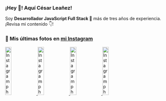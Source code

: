 <h3>¡Hey 👋! Aquí César Leañez!</h3>

<p>Soy <strong>Desarrollador JavaScript Full Stack 🚀</strong> más de tres años de experiencia.<br />¡Revisa mi contenido 👇!</p>

### 📸 Mis últimas fotos en [mi Instagram](https://instagram.com/cele)


<a href='https://instagram.com/p/C-FxtqCMb5L' target='_blank'>
  <img width='20%' src='https://instagram.fkiv3-1.fna.fbcdn.net/v/t51.29350-15/453564940_2193561250996428_5263815856920052200_n.jpg?stp=dst-jpg_e15&_nc_ht=instagram.fkiv3-1.fna.fbcdn.net&_nc_cat=100&_nc_ohc=sRye2vWPAa8Q7kNvgGNhhwr&edm=APU89FABAAAA&ccb=7-5&oh=00_AYCOD90ctn_F7GJ0-ZTlHcdYgaNfae1GSfE9AudVOk0xBg&oe=66C32F83&_nc_sid=bc0c2c' alt='Instagram photo' />
</a>
<a href='https://instagram.com/p/C1UpuSGLQiG' target='_blank'>
  <img width='20%' src='https://instagram.fkiv3-1.fna.fbcdn.net/v/t51.29350-15/412513918_1325803934584302_4400498733289087214_n.jpg?stp=dst-jpg_e15&_nc_ht=instagram.fkiv3-1.fna.fbcdn.net&_nc_cat=106&_nc_ohc=q1kBNbQ0YP4Q7kNvgHD110R&edm=APU89FABAAAA&ccb=7-5&oh=00_AYDEWou5NX8e_x0iNXOusZTL6YQe_FTsGp8Ghr4noZPoMA&oe=66C3359D&_nc_sid=bc0c2c' alt='Instagram photo' />
</a>
<a href='https://instagram.com/p/CzMY3lzxgmx' target='_blank'>
  <img width='20%' src='https://instagram.fkiv3-1.fna.fbcdn.net/v/t51.29350-15/398916226_819142863293745_2426123683154743297_n.webp?stp=dst-jpg_e35&_nc_ht=instagram.fkiv3-1.fna.fbcdn.net&_nc_cat=109&_nc_ohc=QtMKEltWf-MQ7kNvgEhsRyE&edm=APU89FABAAAA&ccb=7-5&oh=00_AYAfd3OQ-9-KpEaGLXiSgQClIvnxC-onJ3ti16AVmGvHaA&oe=66C3348C&_nc_sid=bc0c2c' alt='Instagram photo' />
</a>
<a href='https://instagram.com/p/CygbQv4uqxM' target='_blank'>
  <img width='20%' src='https://instagram.fkiv3-1.fna.fbcdn.net/v/t51.29350-15/391525959_236593062741789_5868561716480810596_n.webp?stp=dst-jpg_e35&_nc_ht=instagram.fkiv3-1.fna.fbcdn.net&_nc_cat=109&_nc_ohc=zzk7_vfTlDQQ7kNvgGiQGZt&edm=APU89FABAAAA&ccb=7-5&oh=00_AYDfd0o_RhIKFzYkmLpzILRTcFWGJNlJKPd3MoPO2NFvQw&oe=66C33AC8&_nc_sid=bc0c2c' alt='Instagram photo' />
</a>

